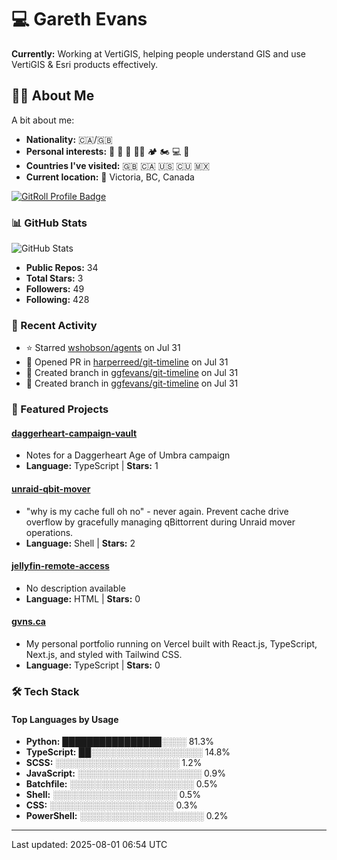 
# 💻 Gareth Evans

**Currently:** Working at VertiGIS, helping people understand GIS and use VertiGIS & Esri products effectively.

## 🧑‍💻 About Me

A bit about me:
- **Nationality:** 🇨🇦/🇬🇧
- **Personal interests:** 🏃 🥋 🥊 💪🏽 🏕 🏍 💻 🛫
- **Countries I've visited:** 🇬🇧 🇨🇦 🇺🇸 🇨🇺 🇲🇽
- **Current location:** 📍 Victoria, BC, Canada

<a href="https://gitroll.io/profile/u4ZwDBdJejhWlx0XGDQ7f3d1XOkF3" target="_blank"><img src="https://gitroll.io/api/badges/profiles/v1/u4ZwDBdJejhWlx0XGDQ7f3d1XOkF3?theme=solarizedDark" alt="GitRoll Profile Badge"/></a>

<!-- STATS_START -->

### 📊 GitHub Stats

![GitHub Stats](https://github-readme-stats.vercel.app/api?username=ggfevans&show_icons=true&theme=default)

- **Public Repos:** 34
- **Total Stars:** 3
- **Followers:** 49
- **Following:** 428

<!-- STATS_END -->

<!-- ACTIVITY_START -->
### 🚀 Recent Activity

- ⭐ Starred [wshobson/agents](https://github.com/wshobson/agents) on Jul 31
- 🔀 Opened PR in [harperreed/git-timeline](https://github.com/harperreed/git-timeline) on Jul 31
- 🌟 Created branch in [ggfevans/git-timeline](https://github.com/ggfevans/git-timeline) on Jul 31
- 🌟 Created branch in [ggfevans/git-timeline](https://github.com/ggfevans/git-timeline) on Jul 31
<!-- ACTIVITY_END -->

<!-- PROJECTS_START -->
### 💼 Featured Projects

#### [daggerheart-campaign-vault](https://github.com/ggfevans/daggerheart-campaign-vault)
- Notes for a Daggerheart Age of Umbra campaign
- **Language:** TypeScript | **Stars:** 1

#### [unraid-qbit-mover](https://github.com/ggfevans/unraid-qbit-mover)
- "why is my cache full oh no" - never again. Prevent cache drive overflow by gracefully managing qBittorrent during Unraid mover operations.
- **Language:** Shell | **Stars:** 2

#### [jellyfin-remote-access](https://github.com/ggfevans/jellyfin-remote-access)
- No description available
- **Language:** HTML | **Stars:** 0

#### [gvns.ca](https://github.com/ggfevans/gvns.ca)
- My personal portfolio running on Vercel built with React.js, TypeScript, Next.js, and styled with Tailwind CSS.
- **Language:** TypeScript | **Stars:** 0

<!-- PROJECTS_END -->

<!-- SKILLS_START -->
### 🛠️ Tech Stack

#### Top Languages by Usage
- **Python:** ████████████████░░░░ 81.3%
- **TypeScript:** ██░░░░░░░░░░░░░░░░░░ 14.8%
- **SCSS:** ░░░░░░░░░░░░░░░░░░░░ 1.2%
- **JavaScript:** ░░░░░░░░░░░░░░░░░░░░ 0.9%
- **Batchfile:** ░░░░░░░░░░░░░░░░░░░░ 0.5%
- **Shell:** ░░░░░░░░░░░░░░░░░░░░ 0.5%
- **CSS:** ░░░░░░░░░░░░░░░░░░░░ 0.3%
- **PowerShell:** ░░░░░░░░░░░░░░░░░░░░ 0.2%
<!-- SKILLS_END -->

---
<!-- LAST_UPDATED -->Last updated: 2025-08-01 06:54 UTC<!-- LAST_UPDATED_END -->


<!--
**ggfevans/ggfevans** is a ✨ _special_ ✨ repository because its `README.md` (this file) appears on your GitHub profile.

🌎 Check my portfolio

I'm always working on something, and often too excited about it to stop and update my portfolio

Feel free to reach out and see what I'm up to now 💬

Here are some ideas to get you started:

- 🔭 I’m currently working on ...
- 🌱 I’m currently learning ...
- 👯 I’m looking to collaborate on ...
- 🤔 I’m looking for help with ...
- 💬 Ask me about ...
- 📫 How to reach me: ...
- 😄 Pronouns: ...
- ⚡ Fun fact: ...
-->
